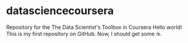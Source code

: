 # datasciencecoursera
Repository for the The Data Scientist's Toolbox in Coursera
Hello world! This is my first repository on GitHub. Now, I should get some :coffee:.
